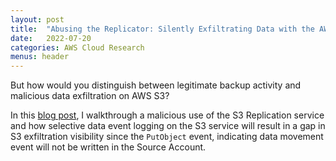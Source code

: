 ```yaml
---
layout: post
title:  "Abusing the Replicator: Silently Exfiltrating Data with the AWS S3 Replication Service"
date:   2022-07-20
categories: AWS Cloud Research
menus: header
---
```



But how would you distinguish between legitimate backup activity and malicious data exfiltration on AWS S3?<br>

In this [blog post](https://www.vectra.ai/blogpost/abusing-the-replicator-silently-exfiltrating-data-with-the-aws-s3-replication-service), I walkthrough a malicious use of the S3 Replication service and how selective data event logging on the S3 service will result in a gap in S3 exfiltration visibility since the `PutObject` event, indicating data movement event will not be written in the Source Account.




